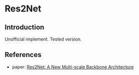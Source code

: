# Res2Net

## Introduction
Unofficial implement. Tested version.

## References
- paper: [Res2Net: A New Multi-scale Backbone Architecture](https://arxiv.org/abs/1904.01169)
